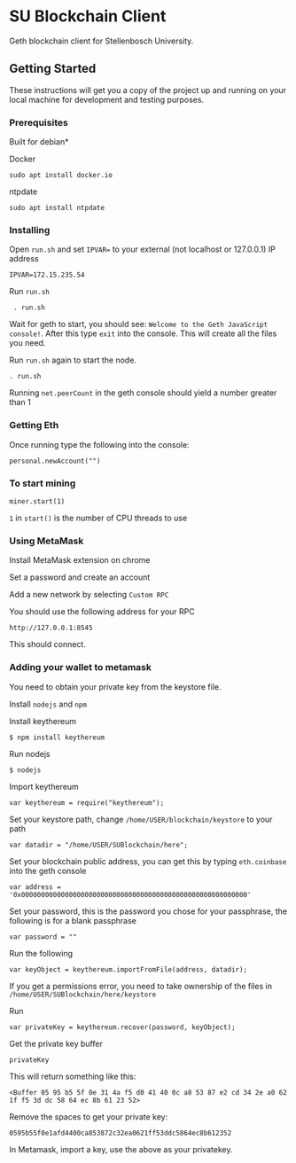 # SU Blockchain Client

Geth blockchain client for Stellenbosch University.

## Getting Started

These instructions will get you a copy of the project up and running on your local machine for development and testing purposes.

### Prerequisites
Built for debian*

Docker

```sudo apt install docker.io```

ntpdate

```sudo apt install ntpdate```

### Installing


Open `run.sh` and set `IPVAR=` to your external (not localhost or 127.0.0.1) IP address

```
IPVAR=172.15.235.54
```
Run `run.sh`

``` . run.sh```

Wait for geth to start, you should see: `Welcome to the Geth JavaScript console!`. After this type `exit` into the console. This will create all the files you need.

Run `run.sh` again to start the node.
```
. run.sh
```

Running `net.peerCount` in the geth console should yield a number greater than 1


### Getting Eth

Once running type the following into the console:

```personal.newAccount("")```


### To start mining

```miner.start(1)```

`1` in `start()` is the number of CPU threads to use


### Using MetaMask

Install MetaMask extension on chrome

Set a password and create an account

Add a new network by selecting `Custom RPC`

You should use the following address for your RPC

```http://127.0.0.1:8545```

This should connect.

### Adding your wallet to metamask

You need to obtain your private key from the keystore file.

Install ```nodejs``` and ```npm```

Install keythereum

```$ npm install keythereum```

Run nodejs

```$ nodejs```

Import keythereum

```var keythereum = require("keythereum");```

Set your keystore path, change `/home/USER/blockchain/keystore` to your path

```var datadir = "/home/USER/SUBlockchain/here";```

Set your blockchain public address, you can get this by typing `eth.coinbase` into the geth console

```var address = '0x000000000000000000000000000000000000000000000000000000000'```

Set your password, this is the password you chose for your passphrase, the following is for a blank passphrase

```var password = ""```

Run the following 

```var keyObject = keythereum.importFromFile(address, datadir);```

If you get a permissions error, you need to take ownership of the files in `/home/USER/SUBlockchain/here/keystore`

Run

```var privateKey = keythereum.recover(password, keyObject);```

Get the private key buffer

```privateKey```

This will return something like this:

```<Buffer 05 95 b5 5f 0e 31 4a f5 d0 41 40 0c a8 53 87 e2 cd 34 2e a0 62 1f f5 3d dc 58 64 ec 8b 61 23 52>```

Remove the spaces to get your private key:


```0595b55f0e1afd4400ca853872c32ea0621ff53ddc5864ec8b612352```

In Metamask, import a key, use the above as your privatekey.







